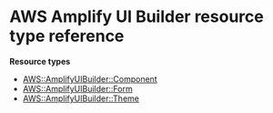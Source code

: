 # AWS Amplify UI Builder resource type reference<a name="AWS_AmplifyUIBuilder"></a>

**Resource types**
+ [AWS::AmplifyUIBuilder::Component](aws-resource-amplifyuibuilder-component.md)
+ [AWS::AmplifyUIBuilder::Form](aws-resource-amplifyuibuilder-form.md)
+ [AWS::AmplifyUIBuilder::Theme](aws-resource-amplifyuibuilder-theme.md)